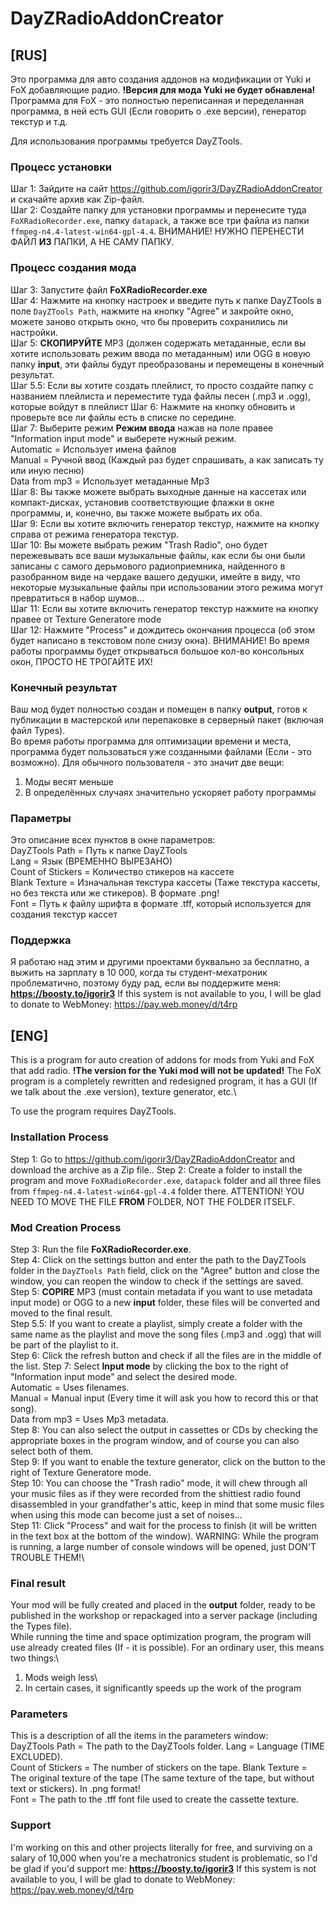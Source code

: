 # DayZRadioAddonCreator

## [RUS]

Это программа для авто создания аддонов на модификации от Yuki и FoX добавляющие радио.
**!Версия для мода Yuki не будет обнавлена!**
Программа для FoX - это полностью переписанная и переделанная программа, в ней есть GUI (Если говорить о .exe версии), генератор текстур и т.д.

Для использования программы требуется DayZTools.

### Процесс установки
Шаг 1: Зайдите на сайт https://github.com/igorir3/DayZRadioAddonCreator и скачайте архив как Zip-файл.\
Шаг 2: Создайте папку для установки программы и перенесите туда `FoXRadioRecorder.exe`, папку `datapack`, а также все три файла из папки `ffmpeg-n4.4-latest-win64-gpl-4.4`. ВНИМАНИЕ! НУЖНО ПЕРЕНЕСТИ ФАЙЛ **ИЗ** ПАПКИ, А НЕ САМУ ПАПКУ.

### Процесс создания мода
Шаг 3: Запустите файл **FoXRadioRecorder.exe**\
Шаг 4: Нажмите на кнопку настроек и введите путь к папке DayZTools в поле `DayZTools Path`, нажмите на кнопку "Agree" и закройте окно, можете заново открыть окно, что бы проверить сохранились ли настройки.\
Шаг 5: **СКОПИРУЙТЕ** MP3 (должен содержать метаданные, если вы хотите использовать режим ввода по метаданным) или OGG в новую папку **input**, эти файлы будут преобразованы и перемещены в конечный результат.\
Шаг 5.5: Если вы хотите создать плейлист, то просто создайте папку с названием плейлиста и переместите туда файлы песен (.mp3 и .ogg), которые войдут в плейлист
Шаг 6: Нажмите на кнопку обновить и проверьте все ли файлы есть в списке по середине.\
Шаг 7: Выберите режим **Режим ввода** нажав на поле правее "Information input mode" и выберете нужный режим.\
Automatic = Использует имена файлов\
Manual = Ручной ввод (Каждый раз будет спрашивать, а как записать ту или иную песню)\
Data from mp3 = Использует метаданные Mp3\
Шаг 8: Вы также можете выбрать выходные данные на кассетах или компакт-дисках, установив соответствующие флажки в окне программы, и, конечно, вы также можете выбрать их оба.\
Шаг 9: Если вы хотите включить генератор текстур, нажмите на кнопку справа от режима генератора текстур.\
Шаг 10: Вы можете выбрать режим "Trash Radio", оно будет пережевывать все ваши музыкальные файлы, как если бы они были записаны с самого дерьмового радиоприемника, найденного в разобранном виде на чердаке вашего дедушки, имейте в виду, что некоторые музыкальные файлы при использовании этого режима могут превратиться в набор шумов...\
Шаг 11: Если вы хотите включить генератор текстур нажмите на кнопку правее от Texture Generatore mode\
Шаг 12: Нажмите "Process" и дождитесь окончания процесса (об этом будет написано в текстовом поле снизу окна). ВНИМАНИЕ! Во время работы программы будет открываться большое кол-во консольных окон, ПРОСТО НЕ ТРОГАЙТЕ ИХ!

### Конечный результат
Ваш мод будет полностью создан и помещен в папку **output**, готов к публикации в мастерской или перепаковке в серверный пакет (включая файл Types).\
Во время работы программа для оптимизации времени и места, программа будет пользоваться уже созданными файлами (Если - это возможно). Для обычного пользователя - это значит две вещи:
1. Моды весят меньше
2. В определённых случаях значительно ускоряет работу программы

### Параметры
Это описание всех пунктов в окне параметров:\
DayZTools Path = Путь к папке DayZTools\
Lang = Язык (ВРЕМЕННО ВЫРЕЗАНО)\
Count of Stickers = Количество стикеров на кассете\
Blank Texture = Изначальная текстура кассеты (Таже текстура кассеты, но без текста или же стикеров). В формате .png!\
Font = Путь к файлу шрифта в формате .tff, который используется для создания текстур кассет


### Поддержка
Я работаю над этим и другими проектами буквально за бесплатно, а выжить на зарплату в 10 000, когда ты студент-мехатроник проблематично, поэтому буду рад, если вы поддержите меня: **https://boosty.to/igorir3**
If this system is not available to you, I will be glad to donate to WebMoney: https://pay.web.money/d/t4rp

## [ENG]
This is a program for auto creation of addons for mods from Yuki and FoX that add radio.
**!The version for the Yuki mod will not be updated!**
The FoX program is a completely rewritten and redesigned program, it has a GUI (If we talk about the .exe version), texture generator, etc.\

To use the program requires DayZTools.

### Installation Process
Step 1: Go to https://github.com/igorir3/DayZRadioAddonCreator and download the archive as a Zip file.\.
Step 2: Create a folder to install the program and move `FoXRadioRecorder.exe`, `datapack` folder and all three files from `ffmpeg-n4.4-latest-win64-gpl-4.4` folder there. ATTENTION! YOU NEED TO MOVE THE FILE **FROM** FOLDER, NOT THE FOLDER ITSELF.

### Mod Creation Process
Step 3: Run the file **FoXRadioRecorder.exe**.\
Step 4: Click on the settings button and enter the path to the DayZTools folder in the `DayZTools Path` field, click on the "Agree" button and close the window, you can reopen the window to check if the settings are saved.\
Step 5: **COPIRE** MP3 (must contain metadata if you want to use metadata input mode) or OGG to a new **input** folder, these files will be converted and moved to the final result.\
Step 5.5: If you want to create a playlist, simply create a folder with the same name as the playlist and move the song files (.mp3 and .ogg) that will be part of the playlist to it.\
Step 6: Click the refresh button and check if all the files are in the middle of the list.
Step 7: Select **Input mode** by clicking the box to the right of "Information input mode" and select the desired mode.\
Automatic = Uses filenames.\
Manual = Manual input (Every time it will ask you how to record this or that song).\
Data from mp3 = Uses Mp3 metadata.\
Step 8: You can also select the output in cassettes or CDs by checking the appropriate boxes in the program window, and of course you can also select both of them.\
Step 9: If you want to enable the texture generator, click on the button to the right of Texture Generatore mode.\
Step 10:  You can choose the "Trash radio" mode, it will chew through all your music files as if they were recorded from the shittiest radio found disassembled in your grandfather's attic, keep in mind that some music files when using this mode can become just a set of noises...\
Step 11: Click "Process" and wait for the process to finish (it will be written in the text box at the bottom of the window). WARNING: While the program is running, a large number of console windows will be opened, just DON'T TROUBLE THEM!\

### Final result
Your mod will be fully created and placed in the **output** folder, ready to be published in the workshop or repackaged into a server package (including the Types file).\
While running the time and space optimization program, the program will use already created files (If - it is possible). For an ordinary user, this means two things:\
1. Mods weigh less\
2. In certain cases, it significantly speeds up the work of the program

### Parameters
This is a description of all the items in the parameters window:\
DayZTools Path = The path to the DayZTools folder.
Lang = Language (TIME EXCLUDED).\
Count of Stickers = The number of stickers on the tape.
Blank Texture = The original texture of the tape (The same texture of the tape, but without text or stickers). In .png format!\
Font = The path to the .tff font file used to create the cassette texture.

### Support
I'm working on this and other projects literally for free, and surviving on a salary of 10,000 when you're a mechatronics student is problematic, so I'd be glad if you'd support me: **https://boosty.to/igorir3**
If this system is not available to you, I will be glad to donate to WebMoney: https://pay.web.money/d/t4rp
